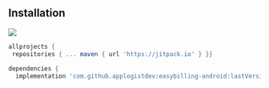 ## Installation  
[![](https://jitpack.io/v/applogistdev/easybilling-android.svg)](https://jitpack.io/#applogistdev/easybilling-android)  
```gradle  
allprojects {  
 repositories { ... maven { url 'https://jitpack.io' } }}  
  
dependencies {  
  implementation 'com.github.applogistdev:easybilling-android:lastVersion'
```  